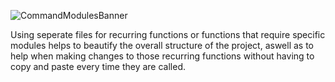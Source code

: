 ![CommandModulesBanner](https://github.com/BetrixEdits/Tarkov-Helper/blob/master/Assets/Media/CommandModulesBanner3000x1000.png?raw=true)

Using seperate files for recurring functions or functions that require specific modules helps to beautify the overall structure of the project, aswell as to help when making changes to those recurring functions without having to copy and paste every time they are called.